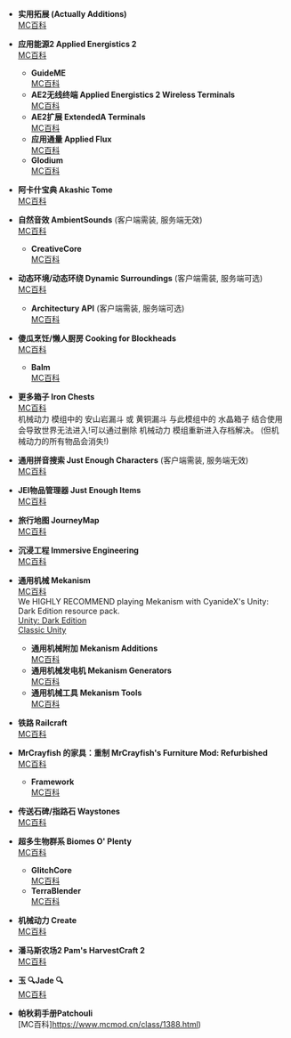 - **实用拓展 (Actually Additions)**  
  [MC百科](http://mcmod.cn/class/550.html)

- **应用能源2 Applied Energistics 2**  
  [MC百科](https://www.mcmod.cn/class/260.html)
    - **GuideME**  
  [MC百科](https://www.mcmod.cn/class/18414.html)
    - **AE2无线终端 Applied Energistics 2 Wireless Terminals**  
  [MC百科](https://www.mcmod.cn/class/3712.html)
    - **AE2扩展 ExtendedA Terminals**  
  [MC百科](https://www.mcmod.cn/class/11534.html)
    - **应用通量 Applied Flux**  
  [MC百科](https://www.mcmod.cn/class/13416.html)
    - **Glodium**  
  [MC百科](https://www.mcmod.cn/class/13307.html)

- **阿卡什宝典 Akashic Tome**  
  [MC百科](https://www.mcmod.cn/class/688.html)

- **自然音效 AmbientSounds** (客户端需装, 服务端无效)   
  [MC百科](https://www.mcmod.cn/class/2947.html)
    - **CreativeCore**  
  [MC百科](https://www.mcmod.cn/class/1283.html)

- **动态环境/动态环绕 Dynamic Surroundings**  (客户端需装, 服务端可选)   
  [MC百科](https://www.mcmod.cn/class/1083.html)
  - **Architectury API**  (客户端需装, 服务端可选)   
  [MC百科](https://www.mcmod.cn/class/3434.html)

- **傻瓜烹饪/懒人厨房 Cooking for Blockheads**  
  [MC百科](https://www.mcmod.cn/class/468.html)
    - **Balm**  
  [MC百科](https://www.mcmod.cn/class/4485.html)

- **更多箱子 Iron Chests**  
  [MC百科](https://www.mcmod.cn/class/20.html)  
  机械动力 模组中的 安山岩漏斗 或 黄铜漏斗 与此模组中的 水晶箱子 结合使用会导致世界无法进入!可以通过删除 机械动力 模组重新进入存档解决。
(但机械动力的所有物品会消失!)

- **通用拼音搜索 Just Enough Characters**  (客户端需装, 服务端无效)  
  [MC百科](https://www.mcmod.cn/class/840.html)

- **JEI物品管理器 Just Enough Items**  
  [MC百科](https://www.mcmod.cn/class/459.html)

- **旅行地图 JourneyMap**  
  [MC百科](https://www.mcmod.cn/class/198.html)

- **沉浸工程 Immersive Engineering**  
  [MC百科](https://www.mcmod.cn/class/463.html)

- **通用机械 Mekanism**  
  [MC百科](https://www.mcmod.cn/class/187.html)  
  We HIGHLY RECOMMEND playing Mekanism with CyanideX's Unity: Dark Edition resource pack.  
  [Unity: Dark Edition](https://modrinth.com/resourcepack/unity-dark-edition/)  
  [Classic Unity](https://modrinth.com/resourcepack/unity/)
    - **通用机械附加 Mekanism Additions**  
  [MC百科](https://www.mcmod.cn/class/2437.html)
    - **通用机械发电机 Mekanism Generators**  
  [MC百科](https://www.mcmod.cn/class/1323.html)
    - **通用机械工具 Mekanism Tools**  
  [MC百科](https://www.mcmod.cn/class/1615.html)

- **铁路 Railcraft**  
  [MC百科](https://www.mcmod.cn/class/6.html)

- **MrCrayfish 的家具：重制 MrCrayfish's Furniture Mod: Refurbished**  
  [MC百科](https://www.mcmod.cn/class/15668.html)
  - **Framework**  
  [MC百科](https://www.mcmod.cn/class/5307.html)

- **传送石碑/指路石 Waystones**  
  [MC百科](https://www.mcmod.cn/class/1339.html)

- **超多生物群系 Biomes O' Plenty**  
  [MC百科](https://www.mcmod.cn/class/108.html)
    - **GlitchCore**  
    [MC百科](https://www.mcmod.cn/class/13531.html)
    - **TerraBlender**  
  [MC百科](https://www.mcmod.cn/class/5489.html)

- **机械动力 Create**  
  [MC百科](https://www.mcmod.cn/class/2021.html)

- **潘马斯农场2 Pam's HarvestCraft 2**  
  [MC百科](https://www.mcmod.cn/class/2372.html)

- **玉 🔍Jade 🔍**  
  [MC百科](https://www.mcmod.cn/class/3482.html)

- **帕秋莉手册Patchouli**  
  [MC百科]https://www.mcmod.cn/class/1388.html)
